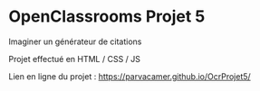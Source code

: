 # OpenClassrooms Projet 5 

Imaginer un générateur de citations

Projet effectué en HTML / CSS / JS

Lien en ligne du projet : https://parvacamer.github.io/OcrProjet5/
